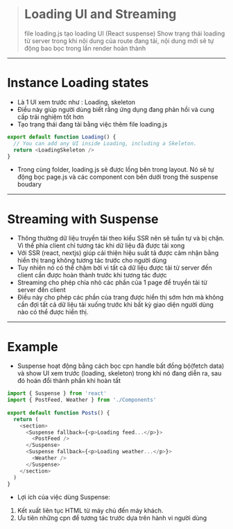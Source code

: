 ># **Loading UI and Streaming**
> file loading.js tạo loading UI (React suspense)
> Show trạng thái loading từ server trong khi nội dung của route đang tải, nội dung mới sẽ tự  động bao bọc trong lần render hoàn thành
---
# Instance Loading states
- Là 1 UI xem trước như : Loading, skeleton
- Điều này giúp người dùng biết rằng ứng dụng đang phản hồi và cung cấp trải nghiệm tốt hơn
- Tạo trạng thái đang tải bằng việc thêm file loading.js
```js
export default function Loading() {
  // You can add any UI inside Loading, including a Skeleton.
  return <LoadingSkeleton />
}
```
- Trong cùng folder, loading.js sẽ được lồng bên trong layout. Nó sẽ tự động bọc page.js và các component con bên dưới trong thẻ suspense boudary
----
# Streaming with Suspense
- Thông thường dữ liệu truyền tải theo kiểu SSR nên sẽ tuần tự và bị chặn. Vì thế phía client chỉ tương tác khi dữ liệu đã được tải xong
- Với SSR (react, nextjs) giúp cải thiện hiệu suất tả được cảm nhận bằng hiển thị trang không tương tác trước cho người dùng
- Tuy nhiên nó có thể chậm bởi vì tất cả dữ liệu được tải từ server đến client cần được hoàn thành trước khi tương tác được
- Streaming cho phép chỉa nhỏ các phần của 1 page để truyền tải từ server đến client
- Điều này cho phép các phần của trang được hiển thị sớm hơn mà không cần đợi tất cả dữ liệu tải xuống trước khi bất kỳ giao diện người dùng nào có thể được hiển thị.
----
# Example
- Suspense hoạt động bằng cách bọc cpn handle bất đồng bộ(fetch data) và show UI xem trước (loading, skeleton) trong khi nó đang diễn ra, sau đó hoán đổi thành phần khi hoàn tất
```js
import { Suspense } from 'react'
import { PostFeed, Weather } from './Components'
 
export default function Posts() {
  return (
    <section>
      <Suspense fallback={<p>Loading feed...</p>}>
        <PostFeed />
      </Suspense>
      <Suspense fallback={<p>Loading weather...</p>}>
        <Weather />
      </Suspense>
    </section>
  )
}
```
- Lợi ích của việc dùng Suspense:
1. Kết xuất liên tục HTML từ máy chủ đến máy khách.
2. Ưu tiên những cpn để tương tác trước dựa trên hành vi người dùng